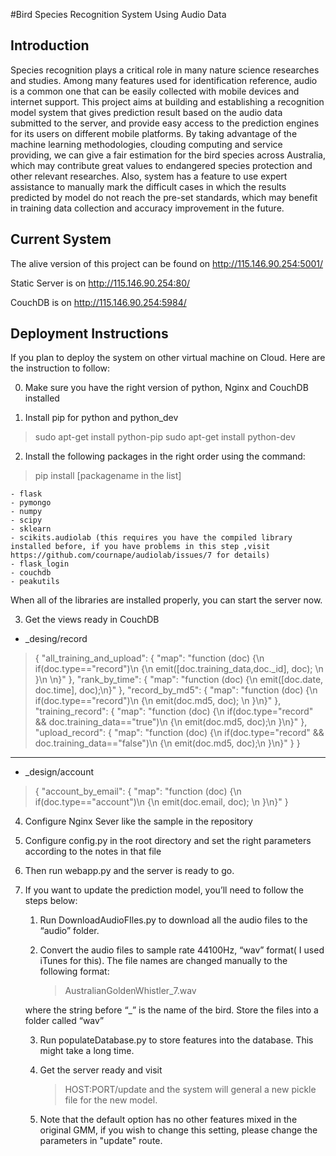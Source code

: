 #Bird Species Recognition System Using Audio Data

## Introduction
Species recognition plays a critical role in many nature science researches and studies. Among many features used for identification reference, audio is a common one that can be easily collected with mobile devices and internet support. This project aims at building and establishing a recognition model system that gives prediction result based on the audio data submitted to the server, and provide easy access to the prediction engines for its users on different mobile platforms. By taking advantage of the machine learning methodologies, clouding computing and service providing, we can give a fair estimation for the bird species across Australia, which may contribute great values to endangered species protection and other relevant researches. Also, system has a feature to use expert assistance to manually mark the difficult cases in which the results predicted by model do not reach the pre-set standards, which may benefit in training data collection and accuracy improvement in the future.

## Current System
The alive version of this project can be found on
http://115.146.90.254:5001/

Static Server is on
http://115.146.90.254:80/

CouchDB is on
http://115.146.90.254:5984/

## Deployment Instructions
If you plan to deploy the system on other virtual machine on Cloud. Here are the instruction to follow:

0. Make sure you have the right version of python, Nginx and CouchDB installed

1. Install pip for python and python_dev
> sudo apt-get install python-pip
> sudo apt-get install python-dev


2. Install the following packages in the right order using the command:
> pip install [packagename in the list]

	- flask
	- pymongo
	- numpy
	- scipy
	- sklearn
	- scikits.audiolab (this requires you have the compiled library installed before, if you have problems in this step ,visit https://github.com/cournape/audiolab/issues/7 for details)
	- flask_login
	- couchdb
	- peakutils

When all of the libraries are installed properly, you can start the server now.

3. Get the views ready in CouchDB

- _desing/record
>{
>   "all_training_and_upload": {
>       "map": "function (doc) {\n  if(doc.type==\"record\")\n  {\n    emit([doc.training_data,doc._id], doc);  \n  }\n  \n}"
>   },
>   "rank_by_time": {
>       "map": "function (doc) {\n  emit([doc.date, doc.time], doc);\n}"
>   },
>   "record_by_md5": {
>       "map": "function (doc) {\n  if(doc.type==\"record\")\n  {\n    emit(doc.md5, doc);  \n  }\n}"
>   },
>   "training_record": {
>       "map": "function (doc) {\n  if(doc.type=\"record\" && doc.training_data==\"true\")\n  {\n    emit(doc.md5, doc);\n  }\n}"
>   },
>   "upload_record": {
>       "map": "function (doc) {\n  if(doc.type=\"record\" && doc.training_data==\"false\")\n  {\n    emit(doc.md5, doc);\n  }\n}"
>   }
>}

---

- _design/account
>{
>       "account_by_email": {
>          "map": "function (doc) {\n  if(doc.type==\"account\")\n  {\n    emit(doc.email, doc);  \n  }\n}"
>       }

4. Configure Nginx Sever like the sample in the repository

5. Configure config.py in the root directory and set the right parameters according to the notes in that file


6. Then run webapp.py and the server is ready to go.


7. If you want to update the prediction model, you’ll need to follow the steps below:

	1. Run DownloadAudioFIles.py to download all the audio files to the “audio” folder.

	2. Convert the audio files to sample rate 44100Hz, “wav” format( I used iTunes for this). The file names are changed manually to the following format:
	 
		>AustralianGoldenWhistler_7.wav 

	where the string before “_” is the name of the bird.
	Store the files into a folder called “wav”

	3. Run populateDatabase.py to store features into the database. This might take a long time.

	4. Get the server ready and visit 
		> HOST:PORT/update
	and the system will general a new pickle file for the new model.

	5. Note that the default option has no other features mixed in the original GMM, if you wish to change this setting, please change the parameters in "update" route.
